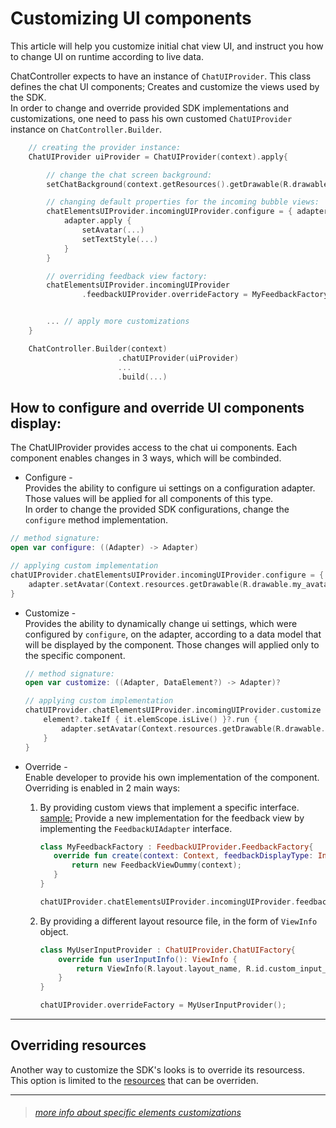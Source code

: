 # Customizing UI components 

This article will help you customize initial chat view UI, and instruct you how to change UI on runtime according to live data.

ChatController expects to have an instance of `ChatUIProvider`. This class defines the chat UI components; Creates and customize the views used by the SDK.   
In order to change and override provided SDK implementations and customizations, one need to pass his own customed `ChatUIProvider` instance on `ChatController.Builder`. 

```kotlin
    // creating the provider instance:
    ChatUIProvider uiProvider = ChatUIProvider(context).apply{

        // change the chat screen background:
        setChatBackground(context.getResources().getDrawable(R.drawable.bkg_bots));

        // changing default properties for the incoming bubble views:
        chatElementsUIProvider.incomingUIProvider.configure = { adapter ->
            adapter.apply {
                setAvatar(...)
                setTextStyle(...)
            }
        }

        // overriding feedback view factory:
        chatElementsUIProvider.incomingUIProvider
                .feedbackUIProvider.overrideFactory = MyFeedbackFactory()


        ... // apply more customizations
    }

    ChatController.Builder(context)
                        .chatUIProvider(uiProvider)
                        ...
                        .build(...) 
```

## How to configure and override UI components display: 
The ChatUIProvider provides access to the chat ui components. Each component enables changes in 3 ways, which will be combinded.

-  Configure -   
  Provides the ability to configure ui settings on a configuration adapter. Those values will be applied for all components of this type.   
  In order to change the provided SDK configurations, change the `configure` method implementation.
  
  ```kotlin
  // method signature:
  open var configure: ((Adapter) -> Adapter)

  // applying custom implementation
  chatUIProvider.chatElementsUIProvider.incomingUIProvider.configure = { adapter ->
      adapter.setAvatar(Context.resources.getDrawable(R.drawable.my_avatar))
  }
  ```
- Customize -   
  Provides the ability to dynamically change ui settings, which were configured by `configure`, on the adapter, according to a data model that will be displayed by the component. Those changes will applied only to the specific component.  
  ```kotlin
  // method signature:
  open var customize: ((Adapter, DataElement?) -> Adapter)?

  // applying custom implementation
  chatUIProvider.chatElementsUIProvider.incomingUIProvider.customize = { adapter, element ->
      element?.takeIf { it.elemScope.isLive() }?.run {
          adapter.setAvatar(Context.resources.getDrawable(R.drawable.agent_avatar))
      }
  }
  ```

- Override -   
    Enable developer to provide his own implementation of the component.   
    Overriding is enabled in 2 main ways:
    1. By providing custom views that implement a specific interface.    
       <U>sample:</U> Provide a new implementation for the feedback view by implementing the `FeedbackUIAdapter` interface.
       
         ```kotlin
        class MyFeedbackFactory : FeedbackUIProvider.FeedbackFactory{
            override fun create(context: Context, feedbackDisplayType: Int): FeedbackUIAdapter {
                return new FeedbackViewDummy(context);
            }
        }

        chatUIProvider.chatElementsUIProvider.incomingUIProvider.feedbackUIProvider.overrideFactory = MyFeedbackFactory()
        ```

    2. By providing a different layout resource file, in the form of `ViewInfo` object.   
        
        ```kotlin
        class MyUserInputProvider : ChatUIProvider.ChatUIFactory{
            override fun userInputInfo(): ViewInfo {
                return ViewInfo(R.layout.layout_name, R.id.custom_input_container)
            }
        }

        chatUIProvider.overrideFactory = MyUserInputProvider();
        ```

---

## Overriding resources
  Another way to customize the SDK's looks is to override its resourcess.  
  This option is limited to the [resources](../OverridingResources.md) that can be overriden.

---

> ###### [more info about specific elements customizations](./CustomizationsSpecificsAndroid.md)